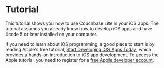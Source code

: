 # Tutorial

This tutorial shows you how to use Couchbase Lite in your iOS apps. The tutorial assumes you already know how to develop iOS apps and have Xcode 5 or later installed on your computer. 

If you need to learn about iOS programming, a good place to start is by reading Apple's free tutorial, [Start Developing iOS Apps Today](https://developer.apple.com/library/ios/referencelibrary/GettingStarted/RoadMapiOS/index.html#//apple_ref/doc/uid/TP40011343), which provides a hands-on introduction to iOS app development. To access the Apple tutorial, you need to register for a [free Apple developer account](https://developer.apple.com/register/index.action).

<!--
The tutorial contains several apps that gradually introduce some of the main Couchbase Lite concepts:

* [HelloCBL](#hellocbl) is a basic "Hello World" app designed to introduce the basics of working with Couchbase Lite, without considering the details of structuring an iOS app.
* [LiteNote](#litenote), a notepad app, demonstrates the basic Couchbase Lite APIs  shown in HelloCBL and introduces a few additional APIs in the context of a well-structured iOS app.
* [LiteNoteViews](#litenoteviews) builds on LiteNote to introduce the APIs for working with views and queries.
* [LiteNoteSync](#litenotesync) builds on LiteNoteViews to add synchronization and user authentication.  [Couchbase Cloud](http://www.couchbasecloud.com) provides Couchbase Sync Gateway and Couchbase Server for the back end.

You can [download the Couchbase Lite iOS tutorial apps](https://github.com/couchbaselabs/couchbase-lite-tutorial-ios) from GitHub.

-->